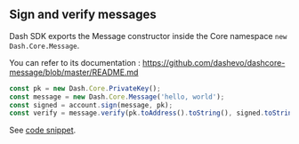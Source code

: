 ## Sign and verify messages

Dash SDK exports the Message constructor inside the Core namespace `new Dash.Core.Message`.   

You can refer to its documentation : https://github.com/dashevo/dashcore-message/blob/master/README.md

```js
const pk = new Dash.Core.PrivateKey();
const message = new Dash.Core.Message('hello, world');
const signed = account.sign(message, pk);
const verify = message.verify(pk.toAddress().toString(), signed.toString());
```

See [code snippet](https://github.com/dashevo/platform/blob/master/packages/js-dash-sdk/examples/node/sign-and-verify-messages.js).
